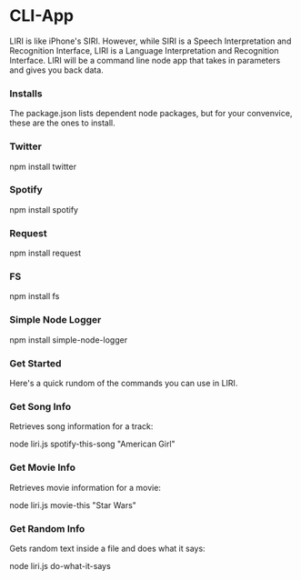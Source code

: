 # CLI-App

 LIRI is like iPhone's SIRI. However, while SIRI is a Speech Interpretation and Recognition Interface, LIRI is a Language Interpretation and Recognition Interface. LIRI will be a command line node app that takes in parameters and gives you back data.

 ###  Installs
The package.json lists dependent node packages, but for your convenvice, these are the ones to install.

### Twitter
npm install twitter

### Spotify
npm install spotify

### Request
npm install request

### FS
npm install fs

### Simple Node Logger
npm install simple-node-logger

### Get Started

Here's a quick rundom of the commands you can use in LIRI.

### Get Song Info
Retrieves song information for a track:

node liri.js spotify-this-song "American Girl"

### Get Movie Info
Retrieves movie information for a movie:

node liri.js movie-this "Star Wars"

### Get Random Info
Gets random text inside a file and does what it says:

node liri.js do-what-it-says
